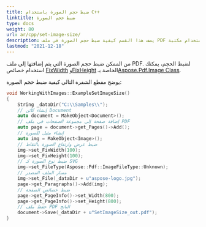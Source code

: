 ```yaml
---
title: ضبط حجم الصورة باستخدام C++
linktitle: ضبط حجم الصورة
type: docs
weight: 80
url: ar/cpp/set-image-size/
description: يصف هذا القسم كيفية ضبط حجم الصورة في ملف PDF باستخدام مكتبة C++.
lastmod: "2021-12-18"
---
```


من الممكن ضبط حجم الصورة التي يتم إضافتها إلى ملف PDF. لضبط الحجم، يمكنك استخدام خصائص [FixWidth](https://reference.aspose.com/pdf/cpp/class/aspose.pdf.image#a08f2f92b184632385eab19fb96c6d40e) و[FixHeight](https://reference.aspose.com/pdf/cpp/class/aspose.pdf.image#aed67b52e058b97df6931c214d7092dfa) الخاصة بـ[Aspose.Pdf.Image Class](https://reference.aspose.com/pdf/cpp/class/aspose.pdf.image).

يوضح مقطع الشفرة التالي كيفية ضبط حجم الصورة:

```cpp
void WorkingWithImages::ExampleSetImageSize()
{
    String _dataDir("C:\\Samples\\");
    // إنشاء كائن Document
    auto document = MakeObject<Document>();
    // إضافة صفحة إلى مجموعة الصفحات في ملف PDF
    auto page = document->get_Pages()->Add();
    // إنشاء مثيل للصورة
    auto img = MakeObject<Image>();
    // ضبط عرض وارتفاع الصورة بالنقاط
    img->set_FixWidth(100);
    img->set_FixHeight(100);
    // ضبط نوع الصورة كـ SVG
    img->set_FileType(Aspose::Pdf::ImageFileType::Unknown);
    // مسار الملف المصدر
    img->set_File(_dataDir + u"aspose-logo.jpg");
    page->get_Paragraphs()->Add(img);
    // ضبط خصائص الصفحة
    page->get_PageInfo()->set_Width(800);
    page->get_PageInfo()->set_Height(800);
    // حفظ ملف PDF الناتج
    document->Save(_dataDir + u"SetImageSize_out.pdf");
}
```